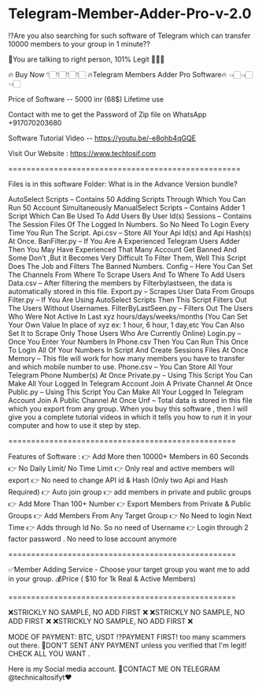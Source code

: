 # Telegram-Member-Adder-Pro-v-2.0
⁉️Are you also searching for such software of Telegram which can transfer 10000 members to your group in 1 minute??

🤝You are talking to right person, 101% Legit 💯💯💯

🔥 Buy Now 👇🏻👇🏻👇🏻👇🏻 🔥Telegram Members Adder Pro Software🔥 👈🏻👈🏻👈🏻



Price of Software -- 5000 inr (68$) Lifetime use

Contact with me to get the Password of Zip file on WhatsApp +917070203680

Software Tutorial Video -- https://youtu.be/-e8ohb4qGQE

Visit Our Website : https://www.techtosif.com

===================================================

Files is in this software Folder: What is in the Advance Version bundle?

AutoSelect Scripts – Contains 50 Adding Scripts Through Which You Can Run 50 Account Simultaneously
ManualSelect Scripts – Contains Adder 1 Script Which Can Be Used To Add Users By User Id(s)
Sessions – Contains The Session Files Of The Logged In Numbers. So No Need To Login Every Time You Run The Script.
Api.csv – Store All Your Api Id(s) and Api Hash(s) At Once.
BanFilter.py – If You Are A Experienced Telegram Users Adder Then You May Have Experienced That Many Account Get Banned And Some Don’t ,But it Becomes Very Difficult To Filter Them, Well This Script Does The Job and Filters The Banned Numbers.
Config – Here You Can Set The Channels From Where To Scrape Users And To Where To Add Users
Data.csv – After filtering the members by Filterbylastseen, the data is automatically stored in this file.
Export.py – Scrapes User Data From Groups
Filter.py – If You Are Using AutoSelect Scripts Then This Script Filters Out The Users Without Usernames.
FilterByLastSeen.py – Filters Out The Users Who Were Not Active In Last xyz hours/days/weeks/months (You Can Set Your Own Value In place of xyz ex: 1 hour, 6 hour, 1 day,etc You Can Also Set It to Scrape Only Those Users Who Are Currently Online)
Login.py – Once You Enter Your Numbers In Phone.csv Then You Can Run This Once To Login All Of Your Numbers In Script And Create Sessions Files At Once
Memory – This file will work for how many members you have to transfer and which mobile number to use.
Phone.csv – You Can Store All Your Telegram Phone Number(s) At Once
Private.py – Using This Script You Can Make All Your Logged In Telegram Account Join A Private Channel At Once
Public.py – Using This Script You Can Make All Your Logged In Telegram Account Join A Public Channel At Once
Unf – Total data is stored in this file which you export from any group.
When you buy this software , then I will give you a complete tutorial videos in which it tells you how to run it in your computer and how to use it step by step.

==================================================

Features of Software : 👉 Add More then 10000+ Members in 60 Seconds 👉 No Daily Limit/ No Time Limit 👉 Only real and active members will export 👉 No need to change API id & Hash (Only two Api and Hash Required) 👉 Auto join group 👉 add members in private and public groups 👉 Add More Than 100+ Number 👉 Export Members from Private & Public Groups 👉 Add Members From Any Target Group 👉 No Need to login Next Time 👉 Adds through Id No. So no need of Username 👉 Login through 2 factor password . No need to lose account anymore

==================================================

✅Member Adding Service - Choose your target group you want me to add in your group. 💰Price ( $10 for 1k Real & Active Members)

==================================================

❌STRICKLY NO SAMPLE, NO ADD FIRST ❌ ❌STRICKLY NO SAMPLE, NO ADD FIRST ❌ ❌STRICKLY NO SAMPLE, NO ADD FIRST ❌

MODE OF PAYMENT: BTC, USDT ⁉️PAYMENT FIRST! too many scammers out there. 🚫DON'T SENT ANY PAYMENT unless you verified that I'm legit! CHECK ALL YOU WANT .

Here is my Social media account. 📲CONTACT ME ON TELEGRAM @technicaltosifyt❤️

